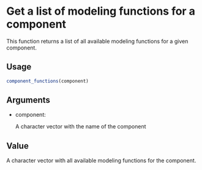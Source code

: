 # Get a list of modeling functions for a component

This function returns a list of all available modeling functions for a
given component.

## Usage

``` r
component_functions(component)
```

## Arguments

- component:

  A character vector with the name of the component

## Value

A character vector with all available modeling functions for the
component.
